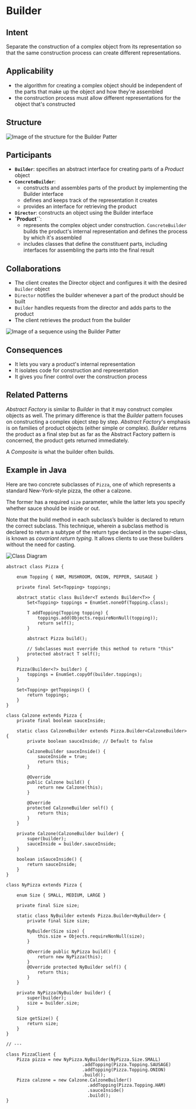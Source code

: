 # Builder

## Intent

Separate the construction of a complex object from its representation so that the same construction process can create different representations.

## Applicability

* the algorithm for creating a complex object should be independent of the parts that make up the object and how they're assembled
* the construction process must allow different representations for the object that's constructed

## Structure

![Image of the structure for the Builder Patter](./image/builder_structure.png "Structure for the Builder Patter")

## Participants

* **`Builder`**: specifies an abstract interface for creating parts of a *Product* object
* **`ConcreteBuilder`**:
  - constructs and assembles parts of the product by implementing the Builder interface
  - defines and keeps track of the representation it creates
  - provides an interface for retrieving the product
* **`Director`**: constructs an object using the Builder interface
* **`Product``**:
  - represents the complex object under construction. `ConcreteBuilder` builds the product's internal representation and defines the process by which it's assembled
  - includes classes that define the constituent parts, including interfaces for assembling the parts into the final result

## Collaborations

* The client creates the Director object and configures it with the desired `Builder` object
* `Director` notifies the builder whenever a part of the product should be built
* `Builder` handles requests from the director and adds parts to the product
* The client retrieves the product from the builder

![Image of a sequence using the Builder Patter](./image/builder_sequence.png "Sequence of a usage of the Builder Patter")

## Consequences

* It lets you vary a product's internal representation
* It isolates code for construction and representation
* It gives you finer control over the construction process

## Related Patterns

*Abstract Factory* is similar to *Builder* in that it may construct complex objects as well. The primary difference is that the *Builder* pattern focuses on constructing a complex object step by step. *Abstract Factory*'s emphasis is on families of product objects (either simple or complex). *Builder* returns the product as a final step but as far as the Abstract Factory pattern is concerned, the product gets returned immediately.

A *Composite* is what the builder often builds.

## Example in Java

Here are two concrete subclasses of `Pizza`, one of which represents a standard New-York-style pizza, the other a calzone. 

The former has a required `size` parameter, while the latter lets you specify whether sauce should be inside or out.

Note that the build method in each subclass’s builder is declared to return the correct subclass. This technique, wherein a subclass method is declared to return a subtype of the return type declared in the super-class, is known as *covariant return typing*. It allows clients to use these builders without the need for casting.

![Class Diagram](./image/code_class_design.png "Class Diagram")

```
abstract class Pizza {

    enum Topping { HAM, MUSHROOM, ONION, PEPPER, SAUSAGE }

    private final Set<Topping> toppings;

    abstract static class Builder<T extends Builder<T>> {
        Set<Topping> toppings = EnumSet.noneOf(Topping.class);

        T addTopping(Topping topping) {
            toppings.add(Objects.requireNonNull(topping));
            return self();
        }

        abstract Pizza build();

        // Subclasses must override this method to return "this"
        protected abstract T self();
    }

    Pizza(Builder<?> builder) {
        toppings = EnumSet.copyOf(builder.toppings);
    }

    Set<Topping> getToppings() {
        return toppings;
    }
}

class Calzone extends Pizza {
    private final boolean sauceInside;

    static class CalzoneBuilder extends Pizza.Builder<CalzoneBuilder> {
        private boolean sauceInside; // Default to false

        CalzoneBuilder sauceInside() {
            sauceInside = true;
            return this;
        }

        @Override
        public Calzone build() {
            return new Calzone(this);
        }

        @Override
        protected CalzoneBuilder self() {
            return this;
        }
    }

    private Calzone(CalzoneBuilder builder) {
        super(builder);
        sauceInside = builder.sauceInside;
    }

    boolean isSauceInside() {
        return sauceInside;
    }
}

class NyPizza extends Pizza {

    enum Size { SMALL, MEDIUM, LARGE }

    private final Size size;

    static class NyBuilder extends Pizza.Builder<NyBuilder> {
        private final Size size;

        NyBuilder(Size size) {
            this.size = Objects.requireNonNull(size);
        }

        @Override public NyPizza build() {
            return new NyPizza(this);
        }
        @Override protected NyBuilder self() {
            return this;
        }
    }

    private NyPizza(NyBuilder builder) {
        super(builder);
        size = builder.size;
    }

    Size getSize() {
        return size;
    }
}

// ---

class PizzaClient {
    Pizza pizza = new NyPizza.NyBuilder(NyPizza.Size.SMALL)
                             .addTopping(Pizza.Topping.SAUSAGE)
                             .addTopping(Pizza.Topping.ONION)
                             .build();
    Pizza calzone = new Calzone.CalzoneBuilder()
                               .addTopping(Pizza.Topping.HAM)
                               .sauceInside()
                               .build();
}
```
